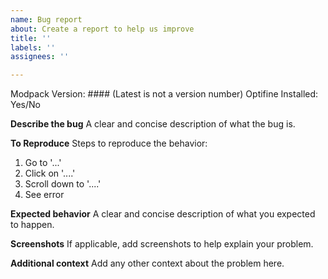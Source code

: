 ```yaml
---
name: Bug report
about: Create a report to help us improve
title: ''
labels: ''
assignees: ''

---
```


Modpack Version: #### (Latest is not a version number)
Optifine Installed: Yes/No

**Describe the bug**
A clear and concise description of what the bug is.

**To Reproduce**
Steps to reproduce the behavior:
1. Go to '...'
2. Click on '....'
3. Scroll down to '....'
4. See error

**Expected behavior**
A clear and concise description of what you expected to happen.

**Screenshots**
If applicable, add screenshots to help explain your problem.

**Additional context**
Add any other context about the problem here.
